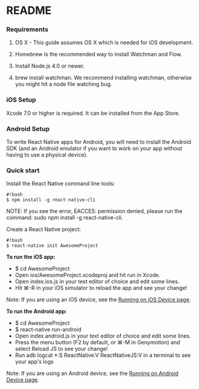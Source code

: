 # README #

### Requirements ###

1. OS X - This guide assumes OS X which is needed for iOS development.

2. Homebrew is the recommended way to install Watchman and Flow.

3. Install Node.js 4.0 or newer.

4. brew install watchman. We recommend installing watchman, otherwise you might hit a node file watching bug.

### iOS Setup ###
Xcode 7.0 or higher is required. It can be installed from the App Store.

### Android Setup ###
To write React Native apps for Android, you will need to install the Android SDK (and an Android emulator if you want to work on your app without having to use a physical device).

### Quick start ###
Install the React Native command line tools:


```
#!bash
$ npm install -g react-native-cli

```

NOTE: If you see the error, EACCES: permission denied, please run the command: sudo npm install -g react-native-cli.

Create a React Native project:

```
#!bash
$ react-native init AwesomeProject
```

**To run the iOS app:**

* $ cd AwesomeProject
* Open ios/AwesomeProject.xcodeproj and hit run in Xcode.
* Open index.ios.js in your text editor of choice and edit some lines.
* Hit ⌘-R in your iOS simulator to reload the app and see your change!

Note: If you are using an iOS device, see the [Running on iOS Device page](https://github.com/facebook/react-native/blob/master/docs/docs/running-on-device-ios.html#content).

**To run the Android app:**

* $ cd AwesomeProject
* $ react-native run-android
* Open index.android.js in your text editor of choice and edit some lines.
* Press the menu button (F2 by default, or ⌘-M in Genymotion) and select Reload JS to see your change!
* Run adb logcat *:S ReactNative:V ReactNativeJS:V in a terminal to see your app's logs

Note: If you are using an Android device, see the [Running on Android Device page](https://github.com/facebook/react-native/blob/master/docs/docs/running-on-device-android.html#content).